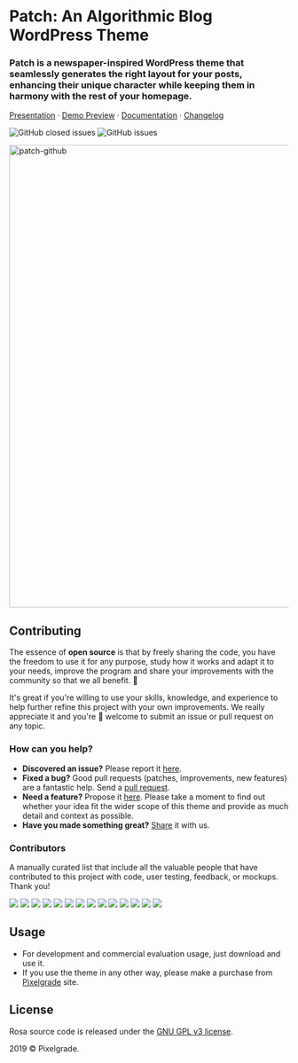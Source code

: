 # Patch: An Algorithmic Blog WordPress Theme
### Patch is a newspaper-inspired WordPress theme that seamlessly generates the right layout for your posts, enhancing their unique character while keeping them in harmony with the rest of your homepage.

[Presentation](https://pixelgrade.com/themes/patch/) · [Demo Preview](https://pixelgrade.com/themes/patch/preview/?market_ref=github) · [Documentation](http://pixelgrade.com/docs/patch) · [Changelog](http://wupdates.com/patch-changelog)

![GitHub closed issues](https://img.shields.io/github/issues-closed/pixelgrade/patch.svg?color=6cc644&label=Issues) ![GitHub issues](https://img.shields.io/github/issues/pixelgrade/patch.svg?color=4078c0&label=%20)

<img width="834" alt="patch-github" src="https://user-images.githubusercontent.com/1632775/60960185-34acf600-a312-11e9-9841-c3962527640f.png">


## Contributing
The essence of **open source** is that by freely sharing the code, you have the freedom to use it for any purpose, study how it works and adapt it to your needs, improve the program and share your improvements with the community so that we all benefit. 🙏

It's great if you're willing to use your skills, knowledge, and experience to help further refine this project with your own improvements. We really appreciate it and you're 💯 welcome to submit an issue or pull request on any topic.

### How can you help?
- **Discovered an issue?** Please report it [here](https://github.com/pixelgrade/patch/issues/new "here").
- **Fixed a bug?** Good pull requests (patches, improvements, new features) are a fantastic help.  Send a [pull request](https://github.com/pixelgrade/patch/pulls "pull request").
- **Need a feature?** Propose it [here](https://github.com/pixelgrade/patch/issues/new "here"). Please take a moment to find out whether your idea fit the wider scope of this theme and provide as much detail and context as possible.
- **Have you made something great?** [Share](https://github.com/pixelgrade/patch/issues/new "Share") it with us.

### Contributors
A manually curated list that include all the valuable people that have contributed to this project with code, user testing, feedback, or mockups. Thank you!

[![](https://github.com/georgeolaru.png?size=64)](https://github.com/georgeolaru) [![](https://github.com/vladolaru.png?size=64)](https://github.com/vladolaru) [![](https://github.com/razwan.png?size=64)](https://github.com/razwan)  [![](https://github.com/alinclamba.png?size=64)](https://github.com/alinclamba) [![](https://github.com/oanafilip.png?size=64)](https://github.com/oanafilip)  [![](https://github.com/andreilupu.png?size=64)](https://github.com/andreilupu)  [![](https://github.com/cristian-frumusanu.png?size=64)](https://github.com/cristian-frumusanu) [![](https://github.com/madalingorbanescu.png?size=64)](https://github.com/madalingorbanescu) [![](https://github.com/BurloiuCosmin.png?size=64)](https://github.com/BurloiuCosmin) [![](https://github.com/raduconst.png?size=64)](https://github.com/raduconst)  [![](https://github.com/Alexandru-Teodorescu.png?size=64)](https://github.com/Alexandru-Teodorescu) [![](https://github.com/Robertght.png?size=64)](https://github.com/Robertght)  [![](https://github.com/ilincaroman.png?size=64)](https://github.com/ilincaroman) [![](https://github.com/allexsava.png?size=64)](https://github.com/allexsava)

## Usage
- For development and commercial evaluation usage, just download and use it.
- If you use the theme in any other way, please make a purchase from [Pixelgrade](https://pixelgrade.com/ "Pixelgrade") site.

## License
Rosa source code is released under the [GNU GPL v3 license](https://www.gnu.org/licenses/gpl-3.0.html).

2019 © Pixelgrade.
